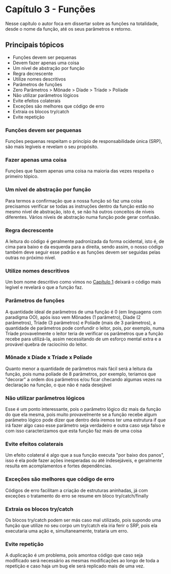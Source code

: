 # Capítulo 3 - Funções
Nesse capítulo o autor foca em dissertar sobre as funções na totalidade, desde o nome da função, até os seus parâmetros e retorno.

## Principais tópicos
- Funções devem ser pequenas
- Devem fazer apenas uma coisa
- Um nível de abstração por função
- Regra decrescente
- Utilize nomes descritivos
- Parâmetros de funções
- Zero Parâmetros > Mônade > Díade > Tríade > Políade
- Não utilizar parâmetros lógicos
- Evite efeitos colaterais
- Exceções são melhores que código de erro
- Extraia os blocos try/catch
- Evite repetição

### Funções devem ser pequenas
Funções pequenas respeitam o princípio de responsabilidade única (SRP), são mais legíveis e revelam o seu propósito.

### Fazer apenas uma coisa
Funções que fazem apenas uma coisa na maioria das vezes respeita o primeiro tópico.

### Um nível de abstração por função
Para termos a confirmação que a nossa função só faz uma coisa precisamos verificar se todas as instruções dentro da função estão
no mesmo nível de abstração, isto é, se não há outros conceitos de níveis diferentes.
Vários níveis de abstração numa função pode gerar confusão.

### Regra decrescente
A leitura do código é geralmente padronizada da forma ocidental, isto é, de cima para baixo e da esquerda para a direita, 
sendo assim, o nosso código também deve seguir esse padrão e as funções devem ser seguidas pelas outras no próximo nível.

### Utilize nomes descritivos
Um bom nome descritivo como vimos no [Capítulo 1](../Capitulo_1/README.md) deixará o código mais legível e revelará o que a função faz.

### Parâmetros de funções
A quantidade ideal de parâmetros de uma função é 0 (em linguagens com paradigma OO), após isso vem Mônades (1 parâmetro),
Díade (2 parâmetros), Tríade (3 parâmetros) e Políade (mais de 3 parâmetros), a quantidade de parâmetros pode confundir o leitor,
pois, por exemplo, numa Tríade provavelmente o leitor teria de verificar os parâmetros que a função recebe para utilizá-la,
assim necessitando de um esforço mental extra e a provável quebra de raciocínio do leitor.

### Mônade x Díade x Tríade x Políade
Quanto menor a quantidade de parâmetros mais fácil será a leitura da função, pois numa políade de 8 parâmetros, por exemplo,
teriamos que "decorar" a ordem dos parâmetros e/ou ficar checando algumas vezes na declaração na função, o que não é nada desejável


### Não utilizar parâmetros lógicos
Esse é um ponto interessante, pois o parâmetro lógico diz mais da função do que ela mesma, pois
muito provavelmente se a função recebe algum parâmetro lógico pode dizer que dentro dela iremos 
ter uma estrutura if que irá fazer algo caso esse parâmetro seja verdadeiro e outra caso seja falso
e com isso caracterizamos que esta função faz mais de uma coisa

### Evite efeitos colaterais
Um efeito colateral é algo que a sua função executa "por baixo dos panos", isso é ela pode fazer ações inesperadas ou até indesejáveis,
e geralmente resulta em acomplamentos e fortes dependências.

### Exceções são melhores que código de erro
Códigos de erro facilitam a criação de estruturas aninhadas, já com exceções o tratamento do erro se resume em bloco try/catch/finally

### Extraia os blocos try/catch
Os blocos try/catch podem ser más caso mal utilizado, pois supondo uma função que utilize no seu corpo um try/catch ela iria ferir
o SRP, pois ela executaria uma ação e, simultaneamente, trataria um erro.

### Evite repetição
A duplicação é um problema, pois amontoa código que caso seja modificado será necessário as mesmas modificações ao longo de toda
a repetição e caso haja um bug ele será replicado mais de uma vez.

